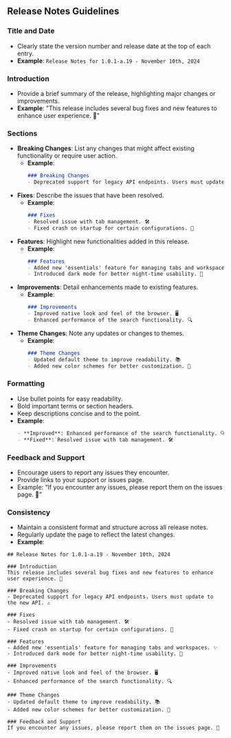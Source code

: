 ## Release Notes Guidelines

### Title and Date
- Clearly state the version number and release date at the top of each entry.
- **Example**: `Release Notes for 1.0.1-a.19 - November 10th, 2024`

### Introduction
- Provide a brief summary of the release, highlighting major changes or improvements.
- **Example**: "This release includes several bug fixes and new features to enhance user experience. 🎉"

### Sections
- **Breaking Changes**: List any changes that might affect existing functionality or require user action.
  - **Example**:
    ```markdown
    ### Breaking Changes
    - Deprecated support for legacy API endpoints. Users must update to the new API. ⚠️
    ```
- **Fixes**: Describe the issues that have been resolved.
  - **Example**:
    ```markdown
    ### Fixes
    - Resolved issue with tab management. 🛠️
    - Fixed crash on startup for certain configurations. 🚀
    ```
- **Features**: Highlight new functionalities added in this release.
  - **Example**:
    ```markdown
    ### Features
    - Added new 'essentials' feature for managing tabs and workspaces. ✨
    - Introduced dark mode for better night-time usability. 🌙
    ```
- **Improvements**: Detail enhancements made to existing features.
  - **Example**:
    ```markdown
    ### Improvements
    - Improved native look and feel of the browser. 🖥️
    - Enhanced performance of the search functionality. 🔍
    ```
- **Theme Changes**: Note any updates or changes to themes.
  - **Example**:
    ```markdown
    ### Theme Changes
    - Updated default theme to improve readability. 📚
    - Added new color schemes for better customization. 🎨
    ```

### Formatting
- Use bullet points for easy readability.
- Bold important terms or section headers.
- Keep descriptions concise and to the point.
- **Example**:
  ```markdown
  - **Improved**: Enhanced performance of the search functionality. 🔍
  - **Fixed**: Resolved issue with tab management. 🛠️
  ```

### Feedback and Support
- Encourage users to report any issues they encounter.
- Provide links to your support or issues page.
- Example: “If you encounter any issues, please report them on the issues page. 🙏”
### Consistency
- Maintain a consistent format and structure across all release notes.
- Regularly update the page to reflect the latest changes.
- **Example**:
```
## Release Notes for 1.0.1-a.19 - November 10th, 2024

### Introduction
This release includes several bug fixes and new features to enhance user experience. 🎉

### Breaking Changes
- Deprecated support for legacy API endpoints. Users must update to the new API. ⚠️

### Fixes
- Resolved issue with tab management. 🛠️
- Fixed crash on startup for certain configurations. 🚀

### Features
- Added new 'essentials' feature for managing tabs and workspaces. ✨
- Introduced dark mode for better night-time usability. 🌙

### Improvements
- Improved native look and feel of the browser. 🖥️
- Enhanced performance of the search functionality. 🔍

### Theme Changes
- Updated default theme to improve readability. 📚
- Added new color schemes for better customization. 🎨

### Feedback and Support
If you encounter any issues, please report them on the issues page. 🙏
```
